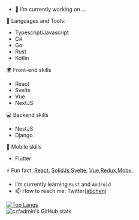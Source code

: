 - 🔭 I’m currently working on ...

🌱 Languages and Tools:
- Typescript/Javascript
- C#
- Go
- Rust
- Kotlin

🌍 Front-end skills
- React
- Svelte
- Vue
- NextJS

💻 Backend skills
- NestJS
- Django

📱 Mobile skills
- Flutter

⚡ Fun fact: [React](https://reactjs.org/), [SolidJs](https://www.solidjs.com/),[Svelte](https://www.sveltejs.cn/), [Vue](https://v3.vuejs.org/),[Redux](https://redux.js.org/),[Mobx](https://mobx.js.org/), 
- I’m currently learning `Rust` and `Android`
- 📫 How to reach me: Twitter([abchen](https://twitter.com/abchen9527))
<!-- 
- 👯 I’m looking to collaborate on ...
- 🤔 I’m looking for help with ...
- 💬 Ask me about ...
- 😄 Pronouns: ...
-->


[![Top Langs](https://github-readme-stats-nu-pied.vercel.app/api/top-langs/?username=czfadmin&layout=compact)](https://github.com/czfadmin/github-readme-stats)
<br/>
![czfadmin's GitHub stats](https://github-readme-stats-nu-pied.vercel.app/api?username=czfadmin&show_icons=true)

<!--
**czfadmin/czfadmin** is a ✨ _special_ ✨ repository because its `README.md` (this file) appears on your GitHub profile.

Here are some ideas to get you started:


-->

